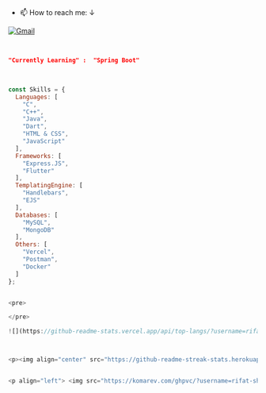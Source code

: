 
<pre>

</pre>


- 📫 How to reach me: ↓   

[![Gmail](https://img.shields.io/badge/%20-Send%20Mail-000000?color=0b0b0b&labelColor=333333&logo=gmail&logoColor=f5f7fe)](mailto:shariarsakil101@gmail.com?subject=From%20GitHub&&body=Hi,%20there.%20Found%20you%20on%20GitHub!%20Let's%20talk%20about...)




<pre>

</pre>



```json
"Currently Learning" :  "Spring Boot"
```
<pre>

</pre>

```javascript
const Skills = {
  Languages: [
    "C",
    "C++",
    "Java",
    "Dart",
    "HTML & CSS",
    "JavaScript"
  ],
  Frameworks: [
    "Express.JS",
    "Flutter"
  ],
  TemplatingEngine: [
    "Handlebars",
    "EJS"
  ],
  Databases: [
    "MySQL",
    "MongoDB"
  ],
  Others: [
    "Vercel",
    "Postman",
    "Docker"
  ]
};


<pre>

</pre>

![](https://github-readme-stats.vercel.app/api/top-langs/?username=rifat-shariar-sakil-24&theme=dark&hide_border=false&include_all_commits=true&count_private=true)



<p><img align="center" src="https://github-readme-streak-stats.herokuapp.com/?user=rifat-shariar-sakil-24&" alt="rifat-shariar-sakil-24" /></p>


<p align="left"> <img src="https://komarev.com/ghpvc/?username=rifat-shariar-sakil-24&label=Profile%20views&color=0e75b6&style=flat" alt="rifat-shariar-sakil-24" /> </p>
